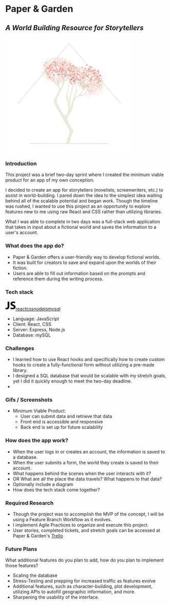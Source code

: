 # Paper & Garden
## *A World Building Resource for Storytellers*

![logo](https://github.com/taylormleigh/PaperGarden/blob/master/client/dist/builderlogo.png)

### Introduction
This project was a brief two-day sprint where I created the minimum viable product for an app of my own conception.

I decided to create an app for storytellers (novelists, screenwriters, etc.) to assist in world-building. I pared down the idea to the simplest idea waiting behind all of the scalable potential and began work. Though the timeline was rushed, I wanted to use this project as an opportunity to explore features new to me using raw React and CSS rather than utilizing libraries.

What I was able to complete in two days was a full-stack web application that takes in input about a fictional world and saves the information to a user's account.

### What does the app do?
* Paper & Garden offers a user-friendly way to develop fictional worlds.
* It was built for creators to save and expand upon the worlds of their fiction.
* Users are able to fill out information based on the prompts and reference them during the writing process.

### Tech stack
![js](logos/javascript.png)[react](logos/react.png)[css](logos/css.png)[nodejs](logos/nodejs.png)[mysql](logos/mysql.png)
* Language: JavaScript
* Client: React, CSS
* Server: Express, Node.js
* Database: mySQL

### Challenges
* I learned how to use React hooks and specifically how to create custom hooks to create a fully-functional form without utilizing a pre-made library.
* I designed a SQL database that would be scalable with my stretch goals, yet I did it quickly enough to meet the two-day deadline.
*

### Gifs / Screenshots
* Minimum Viable Product:
  - User can submit data and retrieve that data
  - Front end is accessible and responsive
  - Back end is set up for future scalability

### How does the app work?
* When the user logs in or creates an account, the information is saved to a database.
* When the user submits a form, the world they create is saved to their account.
* What happens behind the scenes when the user interacts with it? 
* OR What are all the place the data travels?  What happens to that data?
* Optionally include a diagram
* How does the tech stack come together?

### Required Research
* Though the project was to accomplish the MVP of the concept, I will be using a Feature Branch Workflow as it evolves.
* I implement Agile Practices to organize and execute this project.
* User stories, completed tickets, and stretch goals can be accessed at Paper & Garden's [Trello](https://trello.com/b/IzHFL3UD/papergarden)

### Future Plans
What additional features do you plan to add, how do you plan to implement those features?
* Scaling the database
* Stress-Testing and prepping for increased traffic as features evolve
* Additional features, such as character-building, plot development, utilizing APIs to autofill geographic information, and more.
* Sharpening the usability of the interface.

